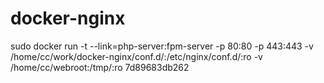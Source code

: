 # docker-nginx
sudo docker run -t --link=php-server:fpm-server -p 80:80 -p 443:443 -v /home/cc/work/docker-nginx/conf.d/:/etc/nginx/conf.d/:ro -v /home/cc/webroot:/tmp/:ro 7d89683db262
